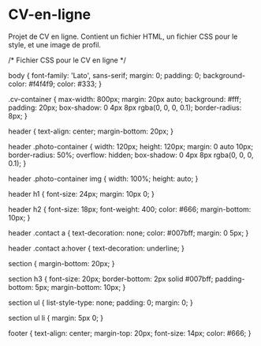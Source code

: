 # CV-en-ligne
Projet de CV en ligne. Contient un fichier HTML, un fichier CSS pour le style, et une image de profil.

/* Fichier CSS pour le CV en ligne */

body {
    font-family: 'Lato', sans-serif;
    margin: 0;
    padding: 0;
    background-color: #f4f4f9;
    color: #333;
}

.cv-container {
    max-width: 800px;
    margin: 20px auto;
    background: #fff;
    padding: 20px;
    box-shadow: 0 4px 8px rgba(0, 0, 0, 0.1);
    border-radius: 8px;
}

header {
    text-align: center;
    margin-bottom: 20px;
}

header .photo-container {
    width: 120px;
    height: 120px;
    margin: 0 auto 10px;
    border-radius: 50%;
    overflow: hidden;
    box-shadow: 0 4px 8px rgba(0, 0, 0, 0.1);
}

header .photo-container img {
    width: 100%;
    height: auto;
}

header h1 {
    font-size: 24px;
    margin: 10px 0;
}

header h2 {
    font-size: 18px;
    font-weight: 400;
    color: #666;
    margin-bottom: 10px;
}

header .contact a {
    text-decoration: none;
    color: #007bff;
    margin: 0 5px;
}

header .contact a:hover {
    text-decoration: underline;
}

section {
    margin-bottom: 20px;
}

section h3 {
    font-size: 20px;
    border-bottom: 2px solid #007bff;
    padding-bottom: 5px;
    margin-bottom: 10px;
}

section ul {
    list-style-type: none;
    padding: 0;
    margin: 0;
}

section ul li {
    margin: 5px 0;
}

footer {
    text-align: center;
    margin-top: 20px;
    font-size: 14px;
    color: #666;
}

